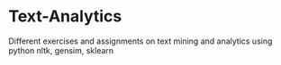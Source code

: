 # Text-Analytics
Different exercises and assignments on text mining and analytics using python nltk, gensim, sklearn
